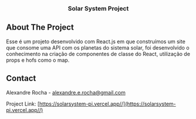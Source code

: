 <!-- PROJECT LOGO -->
<br />

<h3 align="center">Solar System Project</h3>

</div>

<!-- ABOUT THE PROJECT -->
## About The Project

<p> 
  Esse é um projeto desenvolvido com React.js em que construímos um site que consome uma API com os planetas do sistema solar, 
  foi desenvolvido o conhecimento na criação de componentes de classe do React, utilização de props e hofs como o map.
</p>

<!-- CONTACT -->
## Contact

Alexandre Rocha - alexandre.e.rocha@gmail.com

Project Link: [https://solarsystem-pi.vercel.app//](https://solarsystem-pi.vercel.app//)

